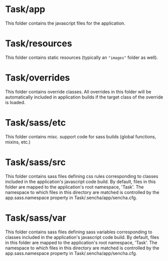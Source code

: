 # Task/app

This folder contains the javascript files for the application.

# Task/resources

This folder contains static resources (typically an `"images"` folder as well).

# Task/overrides

This folder contains override classes. All overrides in this folder will be 
automatically included in application builds if the target class of the override
is loaded.

# Task/sass/etc

This folder contains misc. support code for sass builds (global functions, 
mixins, etc.)

# Task/sass/src

This folder contains sass files defining css rules corresponding to classes
included in the application's javascript code build.  By default, files in this 
folder are mapped to the application's root namespace, 'Task'. The
namespace to which files in this directory are matched is controlled by the
app.sass.namespace property in Task/.sencha/app/sencha.cfg. 

# Task/sass/var

This folder contains sass files defining sass variables corresponding to classes
included in the application's javascript code build.  By default, files in this 
folder are mapped to the application's root namespace, 'Task'. The
namespace to which files in this directory are matched is controlled by the
app.sass.namespace property in Task/.sencha/app/sencha.cfg. 
